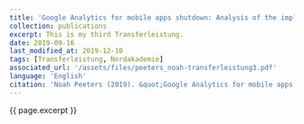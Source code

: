 ```yaml
---
title: 'Google Analytics for mobile apps shutdown: Analysis of the implication of switching to Google Firebase.'
collection: publications
excerpt: This is my third Transferleistung.
date: 2019-09-16
last_modified_at: 2019-12-10
tags: [Transferleistung, Nordakademie]
associated_url: '/assets/files/peeters_noah-transferleistung3.pdf'
language: 'English'
citation: 'Noah Peeters (2019). &quot;Google Analytics for mobile apps shutdown: Analysis of the implication of switching to Google Firebase.&quot;'
---
```


{{ page.excerpt }}
